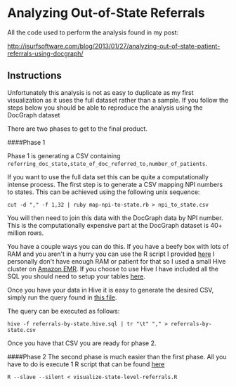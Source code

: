 # Analyzing Out-of-State Referrals

All the code used to perform the analysis found in my post:

http://isurfsoftware.com/blog/2013/01/27/analyzing-out-of-state-patient-referrals-using-docgraph/

## Instructions

Unfortunately this analysis is not as easy to duplicate as my first visualization as it uses the full dataset rather than a sample. 
If you follow the steps below you should be able to reproduce the analysis using the DocGraph dataset

There are two phases to get to the final product.

####Phase 1

Phase 1 is generating a CSV containing ```referring_doc_state,state_of_doc_referred_to,number_of_patients```.

If you want to use the full data set this can be quite a computationally intense process. The first step is to generate
a CSV mapping NPI numbers to states. This can be achieved using the following unix sequence:

```
cut -d "," -f 1,32 | ruby map-npi-to-state.rb > npi_to_state.csv
```

You will then need to join this data with the DocGraph data by NPI number. This is the computationally expensive part at the DocGraph dataset is 40+ million rows.

You have a couple ways you can do this. 
If you have a beefy box with lots of RAM and you aren't in a hurry you can use the R script I provided [here](https://github.com/rweald/docgraph-data-analysis/blob/master/state-level-graph-analysis/generate-referrals-by-state-from-sample.R)
I personally don't have enough RAM or patient for that so I used a small Hive cluster on [Amazon EMR](http://aws.amazon.com/elasticmapreduce/). If you choose to use Hive I have included all the SQL you should need to setup your tables [here](https://github.com/rweald/docgraph-data-analysis/blob/master/state-level-graph-analysis/create-tables.hive.sql). 

Once you have your data in Hive it is easy to generate the desired CSV, simply run the query found in [this file](https://github.com/rweald/docgraph-data-analysis/blob/master/state-level-graph-analysis/referrals-by-state.hive.sql).

The query can be executed as follows:

```
hive -f referrals-by-state.hive.sql | tr "\t" "," > referrals-by-state.csv
```

Once you have that CSV you are ready for phase 2.

####Phase 2
The second phase is much easier than the first phase. All you have to do is execute 1 R script that can be found [here](https://github.com/rweald/docgraph-data-analysis/blob/master/state-level-graph-analysis/visualize-state-level-referrals.R)

```
R --slave --silent < visualize-state-level-referrals.R
```

